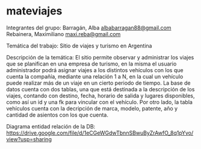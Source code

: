 # mateviajes

Integrantes del grupo: 
Barragán, Alba  albabarragan88@gmail.com 
Rebainera, Maximiliano  maxi.reba@gmail.com

Temática del trabajo:
 Sitio de viajes y turismo en Argentina

 Descripción de la temática: 
 El sitio permite observar y administrar los viajes que se planifican en una empresa de turismo, en la misma el usuario administrador podrá asignar viajes a los distintos vehículos con los que cuenta la compañía, mediante una relación 1 a N, en la cual un vehículo puede realizar más de un viaje en un cierto periodo de tiempo.
 La base de datos cuenta con dos tablas, una que está destinada a la descripción de los viajes, contando con destino, fecha, horario de salida y lugares disponibles, como así un id y una fk para vincular con el vehículo. Por otro lado, la tabla vehículos cuenta con la decripción de marca, modelo, patente, año y cantidad de asientos con los que cuenta.

 Diagrama entidad relación de la DB: https://drive.google.com/file/d/1eCGeWGdwTbnnSBwuByZrAwfO_8q1pYvo/view?usp=sharing
 
